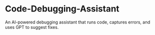 # Code-Debugging-Assistant
An AI-powered debugging assistant that runs code, captures errors, and uses GPT to suggest fixes.
